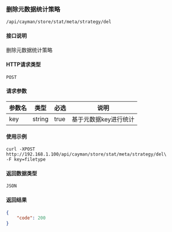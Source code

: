 ### 删除元数据统计策略
`/api/cayman/store/stat/meta/strategy/del`

#### 接口说明
删除元数据统计策略

#### HTTP请求类型
`POST`

#### 请求参数
|参数名|类型|必选|说明|
|--|--|--|--|
|key|string|true|基于元数据key进行统计|

#### 使用示例
```
curl -XPOST http://192.168.1.100/api/cayman/store/stat/meta/strategy/del\
-F key=filetype
```

#### 返回数据类型
`JSON`

#### 返回结果
```json
{
	"code":	200
}
```